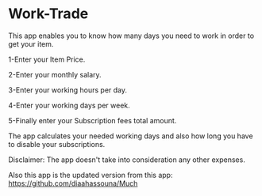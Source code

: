 # Work-Trade

This app enables you to know how many days you need to work in order to get your item.

1-Enter your Item Price.

2-Enter your monthly salary.

3-Enter your working hours per day.

4-Enter your working days per week.

5-Finally enter your Subscription fees total amount.

The app calculates your needed working days and also how long you have to disable your subscriptions.

Disclaimer:
The app doesn't take into consideration any other expenses.

Also this app is the updated version from this app:
https://github.com/diaahassouna/Much

